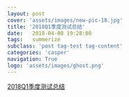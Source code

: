 ```yaml
---
layout: post
cover: 'assets/images/new-pic-18.jpg'
title: '2018Q1季度测试总结'
date:   2018-04-08 19:28:00
tags: 	summerize
subclass: 'post tag-test tag-content'
categories: 'casper'
navigation: True
logo: 'assets/images/ghost.png'
---
```

<p>
<a href="http://note.youdao.com/noteshare?id=27988775a0a8c688c4f076d611a62367">2018Q1季度测试总结</a>
</p>
